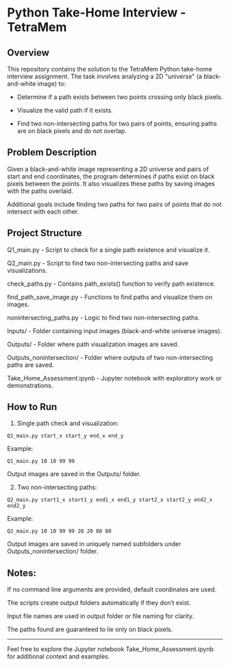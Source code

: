 # Python Take-Home Interview - TetraMem

## Overview

This repository contains the solution to the TetraMem Python take-home interview assignment. The task involves analyzing a 2D "universe" (a black-and-white image) to:

- Determine if a path exists between two points crossing only black pixels.

- Visualize the valid path if it exists.

- Find two non-intersecting paths for two pairs of points, ensuring paths are on black pixels and do not overlap.

## Problem Description

Given a black-and-white image representing a 2D universe and pairs of start and end coordinates, the program determines if paths exist on black pixels between the points. It also visualizes these paths by saving images with the paths overlaid.

Additional goals include finding two paths for two pairs of points that do not intersect with each other.

## Project Structure

Q1_main.py - Script to check for a single path existence and visualize it.

Q2_main.py - Script to find two non-intersecting paths and save visualizations.

check_paths.py - Contains path_exists() function to verify path existence.

find_path_save_image.py - Functions to find paths and visualize them on images.

nonintersecting_paths.py - Logic to find two non-intersecting paths.

Inputs/ - Folder containing input images (black-and-white universe images).

Outputs/ - Folder where path visualization images are saved.

Outputs_nonintersection/ - Folder where outputs of two non-intersecting paths are saved.

Take_Home_Assessment.ipynb - Jupyter notebook with exploratory work or demonstrations.

## How to Run

1. Single path check and visualization:

<pre><code>Q1_main.py start_x start_y end_x end_y</code></pre>

Example:

<pre><code>Q1_main.py 10 10 99 99</code></pre>

Output images are saved in the Outputs/ folder.

2. Two non-intersecting paths:

<pre><code>Q2_main.py start1_x start1_y end1_x end1_y start2_x start2_y end2_x end2_y</code></pre>

Example:

<pre><code>Q2_main.py 10 10 99 99 20 20 80 80</code></pre>

Output images are saved in uniquely named subfolders under Outputs_nonintersection/ folder.

## Notes:

If no command line arguments are provided, default coordinates are used.

The scripts create output folders automatically if they don’t exist.

Input file names are used in output folder or file naming for clarity.

The paths found are guaranteed to lie only on black pixels.

***

Feel free to explore the Jupyter notebook Take_Home_Assessment.ipynb for additional context and examples.
